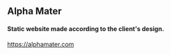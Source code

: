 ## Alpha Mater
#### Static website made according to the client's design.

<https://alphamater.com>
